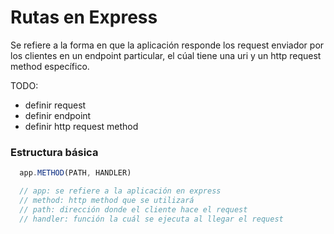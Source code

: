 # Rutas en Express

Se refiere a la forma en que la aplicación responde los request enviador por los clientes en un endpoint particular, el cúal tiene una uri y un http request method específico.

TODO:
- definir request
- definir endpoint
- definir http request method


###  Estructura básica
``` javascript
  app.METHOD(PATH, HANDLER)

  // app: se refiere a la aplicación en express
  // method: http method que se utilizará
  // path: dirección donde el cliente hace el request
  // handler: función la cuál se ejecuta al llegar el request
```
